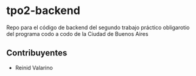 # tpo2-backend
Repo para el código de backend del segundo trabajo práctico obligarotio del programa codo a codo de la Ciudad de Buenos Aires

## Contribuyentes

- Reinid Valarino
